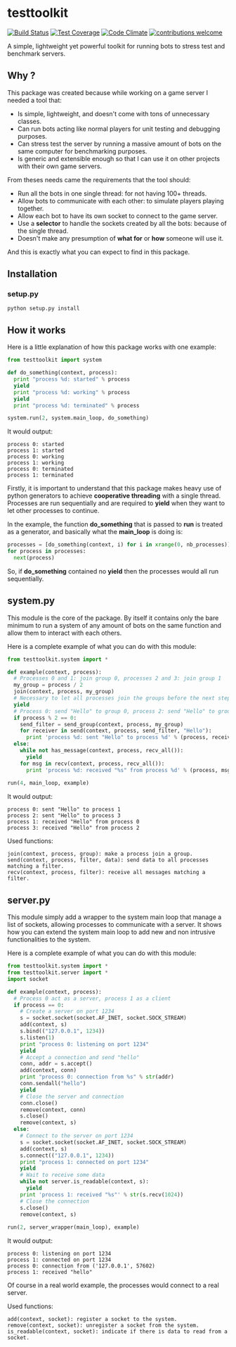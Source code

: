 # testtoolkit

[![Build Status](https://travis-ci.org/Nauja/testtoolkit.png?branch=master)](https://travis-ci.org/Nauja/testtoolkit)
[![Test Coverage](https://codeclimate.com/github/Nauja/testtoolkit/badges/coverage.svg)](https://codeclimate.com/github/Nauja/testtoolkit/coverage)
[![Code Climate](https://codeclimate.com/github/Nauja/testtoolkit/badges/gpa.svg)](https://codeclimate.com/github/Nauja/testtoolkit)
[![contributions welcome](https://img.shields.io/badge/contributions-welcome-brightgreen.svg?style=flat)](https://github.com/Nauja/testtoolkit/issues)

A simple, lightweight yet powerful toolkit for running bots to stress test and benchmark servers.

## Why ?

This package was created because while working on a game server I needed a tool that:
* Is simple, lightweight, and doesn't come with tons of unnecessary classes.
* Can run bots acting like normal players for unit testing and debugging purposes.
* Can stress test the server by running a massive amount of bots on the same computer for benchmarking purposes.
* Is generic and extensible enough so that I can use it on other projects with their own game servers.

From theses needs came the requirements that the tool should:
* Run all the bots in one single thread: for not having 100+ threads.
* Allow bots to communicate with each other: to simulate players playing together.
* Allow each bot to have its own socket to connect to the game server.
* Use a **selector** to handle the sockets created by all the bots: because of the single thread.
* Doesn't make any presumption of **what for** or **how** someone will use it.

And this is exactly what you can expect to find in this package.

## Installation

### setup.py

```
python setup.py install
```

## How it works

Here is a little explanation of how this package works with one example:

```python
from testtoolkit import system

def do_something(context, process):
  print "process %d: started" % process
  yield
  print "process %d: working" % process
  yield
  print "process %d: terminated" % process

system.run(2, system.main_loop, do_something)
```

It would output:

```
process 0: started
process 1: started
process 0: working
process 1: working
process 0: terminated
process 1: terminated
```

Firstly, it is important to understand that this package makes heavy use of python generators to achieve **cooperative threading** with a single thread. Processes are run sequentially and are required to **yield** when they want to let other processes to continue.

In the example, the function **do_something** that is passed to **run** is treated as a generator, and basically what the **main_loop** is doing is:

```python
processes = [do_something(context, i) for i in xrange(0, nb_processes)]
for process in processes:
  next(process)
```

So, if **do_something** contained no **yield** then the processes would all run sequentially.

## system.py

This module is the core of the package. By itself it contains only the bare minimum to run a system of any amount of bots on the same function and allow them to interact with each others.

Here is a complete example of what you can do with this module:

```python
from testtoolkit.system import *

def example(context, process):
  # Processes 0 and 1: join group 0, processes 2 and 3: join group 1
  my_group = process / 2
  join(context, process, my_group)
  # Necessary to let all processes join the groups before the next step
  yield
  # Process 0: send "Hello" to group 0, process 2: send "Hello" to group 1
  if process % 2 == 0:
    send_filter = send_group(context, process, my_group)
    for receiver in send(context, process, send_filter, "Hello"):
      print 'process %d: sent "Hello" to process %d' % (process, receiver)
  else:
    while not has_message(context, process, recv_all()):
      yield
    for msg in recv(context, process, recv_all()):
      print 'process %d: received "%s" from process %d' % (process, msg.data, msg.sender)
      
run(4, main_loop, example)
```

It would output:

```
process 0: sent "Hello" to process 1
process 2: sent "Hello" to process 3
process 1: received "Hello" from process 0
process 3: received "Hello" from process 2
```

Used functions:

```
join(context, process, group): make a process join a group.
send(context, process, filter, data): send data to all processes matching a filter.
recv(context, process, filter): receive all messages matching a filter.
```

## server.py

This module simply add a wrapper to the system main loop that manage a list of sockets, allowing processes to communicate with a server. It shows how you can extend the system main loop to add new and non intrusive functionalities to the system.

Here is a complete example of what you can do with this module:

```python
from testtoolkit.system import *
from testtoolkit.server import *
import socket

def example(context, process):
  # Process 0 act as a server, process 1 as a client
  if process == 0:
    # Create a server on port 1234
    s = socket.socket(socket.AF_INET, socket.SOCK_STREAM)
    add(context, s)
    s.bind(("127.0.0.1", 1234))
    s.listen(1)
    print "process 0: listening on port 1234"
    yield
    # Accept a connection and send "hello"
    conn, addr = s.accept()
    add(context, conn)
    print "process 0: connection from %s" % str(addr)
    conn.sendall("hello")
    yield
    # Close the server and connection
    conn.close()
    remove(context, conn)
    s.close()
    remove(context, s)
  else:
    # Connect to the server on port 1234
    s = socket.socket(socket.AF_INET, socket.SOCK_STREAM)
    add(context, s)
    s.connect(("127.0.0.1", 1234))
    print "process 1: connected on port 1234"
    yield
    # Wait to receive some data
    while not server.is_readable(context, s):
      yield
    print 'process 1: received "%s"' % str(s.recv(1024))
    # Close the connection
    s.close()
    remove(context, s)
      
run(2, server_wrapper(main_loop), example)
```

It would output:

```
process 0: listening on port 1234
process 1: connected on port 1234
process 0: connection from ('127.0.0.1', 57602)
process 1: received "hello"
```

Of course in a real world example, the processes would connect to a real server.

Used functions:

```
add(context, socket): register a socket to the system.
remove(context, socket): unregister a socket from the system.
is_readable(context, socket): indicate if there is data to read from a socket.
```
